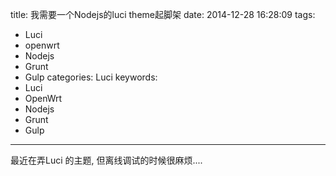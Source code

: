 title: 我需要一个Nodejs的luci theme起脚架
date: 2014-12-28 16:28:09
tags:
  - Luci
  - openwrt
  - Nodejs
  - Grunt
  - Gulp
categories: Luci
keywords:
  - Luci
  - OpenWrt
  - Nodejs
  - Grunt
  - Gulp
---

最近在弄Luci 的主题, 但离线调试的时候很麻烦....
